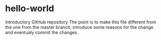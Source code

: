 # hello-world
Introductory GitHub repository
The point is to make this file different from the one from the master branch, introduce some reasons for the change and eventualy commit the changes.
